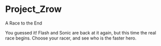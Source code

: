 # Project_Zrow
A Race to the End

You guessed it! Flash and Sonic are back at it again, but this time the real race begins. Choose your racer, and see who is the faster hero. 